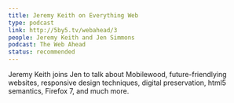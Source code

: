 ```yaml
---
title: Jeremy Keith on Everything Web
type: podcast
link: http://5by5.tv/webahead/3
people: Jeremy Keith and Jen Simmons
podcast: The Web Ahead
status: recommended
---
```


Jeremy Keith joins Jen to talk about Mobilewood, future-friendlying websites, responsive design techniques, digital preservation, html5 semantics, Firefox 7, and much more.
